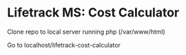 # Lifetrack MS: Cost Calculator

Clone repo to local server running php (/var/www/html)

Go to localhost/lifetrack-cost-calculator
